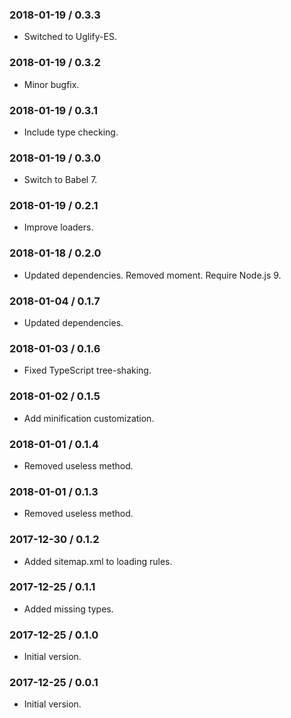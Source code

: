 ### 2018-01-19 / 0.3.3

* Switched to Uglify-ES.

### 2018-01-19 / 0.3.2

* Minor bugfix.

### 2018-01-19 / 0.3.1

* Include type checking.

### 2018-01-19 / 0.3.0

* Switch to Babel 7.

### 2018-01-19 / 0.2.1

* Improve loaders.

### 2018-01-18 / 0.2.0

* Updated dependencies. Removed moment. Require Node.js 9.

### 2018-01-04 / 0.1.7

* Updated dependencies.

### 2018-01-03 / 0.1.6

* Fixed TypeScript tree-shaking.

### 2018-01-02 / 0.1.5

* Add minification customization.

### 2018-01-01 / 0.1.4

* Removed useless method.

### 2018-01-01 / 0.1.3

* Removed useless method.

### 2017-12-30 / 0.1.2

* Added sitemap.xml to loading rules.

### 2017-12-25 / 0.1.1

* Added missing types.

### 2017-12-25 / 0.1.0

* Initial version.

### 2017-12-25 / 0.0.1

* Initial version.
